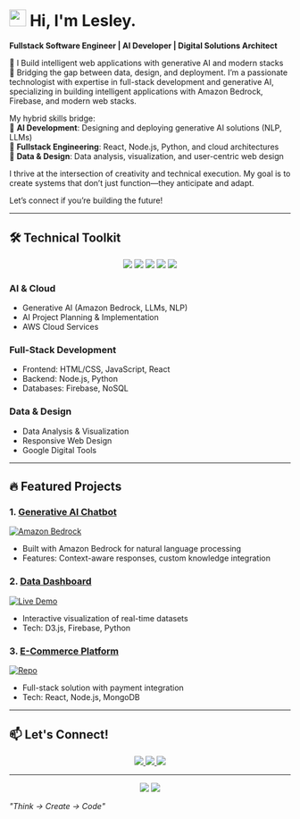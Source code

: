 # <img src="https://media.giphy.com/media/hvRJCLFzcasrR4ia7z/giphy.gif" width="30px"> Hi, I'm Lesley.  
**Fullstack Software Engineer | AI Developer | Digital Solutions Architect**  

🚀 I Build intelligent web applications with generative AI and modern stacks  
🔧 Bridging the gap between data, design, and deployment. I’m a passionate technologist with expertise in full-stack development and generative AI, specializing in building intelligent applications with Amazon Bedrock, Firebase, and modern web stacks. 

My hybrid skills bridge:  
🔹 **AI Development**: Designing and deploying generative AI solutions (NLP, LLMs)  
🔹 **Fullstack Engineering**: React, Node.js, Python, and cloud architectures  
🔹 **Data & Design**: Data analysis, visualization, and user-centric web design  

I thrive at the intersection of creativity and technical execution. My goal is to create systems that don’t just function—they anticipate and adapt.  

Let’s connect if you’re building the future! 

---

## 🛠️ **Technical Toolkit**  

<p align="center">
  <img src="https://img.shields.io/badge/Amazon%20Bedrock-FF9900?style=for-the-badge&logo=amazonaws&logoColor=white">
  <img src="https://img.shields.io/badge/Generative%20AI-430098?style=for-the-badge&logo=openai&logoColor=white">
  <img src="https://img.shields.io/badge/React-61DAFB?style=for-the-badge&logo=react&logoColor=black">
  <img src="https://img.shields.io/badge/Python-3776AB?style=for-the-badge&logo=python&logoColor=white">
  <img src="https://img.shields.io/badge/Firebase-FFCA28?style=for-the-badge&logo=firebase&logoColor=black">
</p>

### **AI & Cloud**  
- Generative AI (Amazon Bedrock, LLMs, NLP)  
- AI Project Planning & Implementation  
- AWS Cloud Services  

### **Full-Stack Development**  
- Frontend: HTML/CSS, JavaScript, React  
- Backend: Node.js, Python  
- Databases: Firebase, NoSQL  

### **Data & Design**  
- Data Analysis & Visualization  
- Responsive Web Design  
- Google Digital Tools  

---

## 🔥 **Featured Projects**  

### 1. [Generative AI Chatbot](https://github.com/yourusername/ai-chatbot)  
[![Amazon Bedrock](https://img.shields.io/badge/View_Project-FF9900?style=flat-square&logo=amazonaws&logoColor=white)](https://github.com/yourusername/ai-chatbot)  
- Built with Amazon Bedrock for natural language processing  
- Features: Context-aware responses, custom knowledge integration  

### 2. [Data Dashboard](https://github.com/yourusername/data-viz)  
[![Live Demo](https://img.shields.io/badge/Live_Demo-FF5722?style=flat-square&logo=firebase&logoColor=white)](https://your-dashboard.firebaseapp.com)  
- Interactive visualization of real-time datasets  
- Tech: D3.js, Firebase, Python  

### 3. [E-Commerce Platform](https://github.com/yourusername/ecommerce-app)  
[![Repo](https://img.shields.io/badge/View_Code-181717?style=flat-square&logo=github&logoColor=white)](https://github.com/yourusername/ecommerce-app)  
- Full-stack solution with payment integration  
- Tech: React, Node.js, MongoDB  

---

## 📫 **Let's Connect!**  
<p align="center">
  <a href="https://linkedin.com/in/Lesleyled-tech">
    <img src="https://img.shields.io/badge/LinkedIn-0077B5?style=for-the-badge&logo=linkedin&logoColor=white">
  </a>
  <a href="mailto:lesley@moov.life">
    <img src="https://img.shields.io/badge/Email-D14836?style=for-the-badge&logo=gmail&logoColor=white">
  </a>
  <a href="https://lesleyledwaba.pi">
    <img src="https://img.shields.io/badge/Portfolio-FF7139?style=for-the-badge&logo=firefox&logoColor=white">
  </a>
</p>

---

<p align="center">
  <img src="https://github-readme-stats.vercel.app/api?username=Lesleyled-tech&show_icons=true&theme=radical">
  <img src="https://komarev.com/ghpvc/?username=Lesleyled-tech&label=Profile%20Views&color=blueviolet&style=flat-square">
</p>

*"Think → Create → Code"*  
